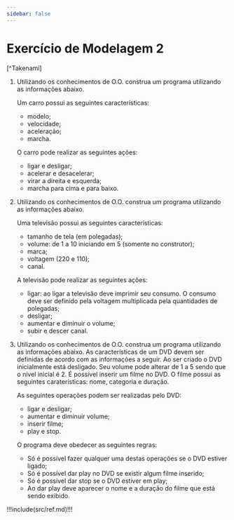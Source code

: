 ```yaml
---
sidebar: false
---
```


# Exercício de Modelagem 2

[^Takenami]


1. Utilizando os conhecimentos de O.O. construa um programa utilizando as informações abaixo. 
    
    Um carro possui as seguintes características:
    - modelo;
    - velocidade;
    - aceleração;
    - marcha.

    O carro pode realizar as seguintes ações:
    
    - ligar e desligar;
    - acelerar e desacelerar;
    - virar a direita e esquerda;
    - marcha para cima e para baixo.
1. Utilizando os conhecimentos de O.O. construa um programa utilizando as informações abaixo. 

    Uma televisão possui as seguintes características:
    - tamanho de tela (em polegadas);
    - volume: de 1 a 10 iniciando em 5 (somente no construtor);
    - marca;
    - voltagem (220 e 110);
    - canal.

    A televisão pode realizar as seguintes ações:
    - ligar: ao ligar a televisão deve imprimir seu consumo. O consumo deve ser definido pela voltagem multiplicada pela quantidades de polegadas;
    - desligar;
    - aumentar e diminuir o volume;
    - subir e descer canal.

1. Utilizando os conhecimentos de O.O. construa um programa utilizando as informações abaixo. As características de um DVD devem ser definidas de acordo com as informações a seguir. Ao ser criado o DVD inicialmente está desligado. Seu volume pode alterar de 1 a 5 sendo que o nível inicial é 2. É possível inserir um filme no DVD. O filme possui as seguintes caraterísticas: nome, categoria e duração. 

    As seguintes operações podem ser realizadas pelo DVD:
    - ligar e desligar;
    - aumentar e diminuir volume;
    - inserir filme;
    - play e stop.

    O programa deve obedecer as seguintes regras:
    - Só é possível fazer qualquer uma destas operações se o DVD estiver ligado;
    - Só é possível dar play no DVD se existir algum filme inserido;
    - Só é possível dar stop se o DVD estiver em play;
    - Ao dar play deve aparecer o nome e a duração do filme que está sendo exibido.

!!!include(src/ref.md)!!!
